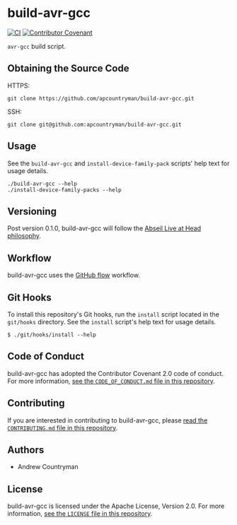 # build-avr-gcc

[![CI](https://github.com/apcountryman/build-avr-gcc/actions/workflows/ci.yml/badge.svg)](https://github.com/apcountryman/build-avr-gcc/actions/workflows/ci.yml)
[![Contributor Covenant](https://img.shields.io/badge/Contributor%20Covenant-2.0-4baaaa.svg)](CODE_OF_CONDUCT.md)

`avr-gcc` build script.

## Obtaining the Source Code

HTTPS:
```shell
git clone https://github.com/apcountryman/build-avr-gcc.git
```
SSH:
```shell
git clone git@github.com:apcountryman/build-avr-gcc.git
```

## Usage

See the `build-avr-gcc` and `install-device-family-pack` scripts' help text for usage
details.
```shell
./build-avr-gcc --help
./install-device-family-packs --help
```

## Versioning

Post version 0.1.0, build-avr-gcc will follow the [Abseil Live at Head
philosophy](https://abseil.io/about/philosophy).

## Workflow

build-avr-gcc uses the [GitHub flow](https://guides.github.com/introduction/flow/)
workflow.

## Git Hooks

To install this repository's Git hooks, run the `install` script located in the
`git/hooks` directory.
See the `install` script's help text for usage details.
```shell
$ ./git/hooks/install --help
```

## Code of Conduct

build-avr-gcc has adopted the Contributor Covenant 2.0 code of conduct.
For more information, [see the `CODE_OF_CONDUCT.md` file in this
repository](CODE_OF_CONDUCT.md).

## Contributing

If you are interested in contributing to build-avr-gcc, please [read the `CONTRIBUTING.md`
file in this repository](CONTRIBUTING.md).

## Authors

- Andrew Countryman

## License

build-avr-gcc is licensed under the Apache License, Version 2.0.
For more information, [see the `LICENSE` file in this repository](LICENSE).
